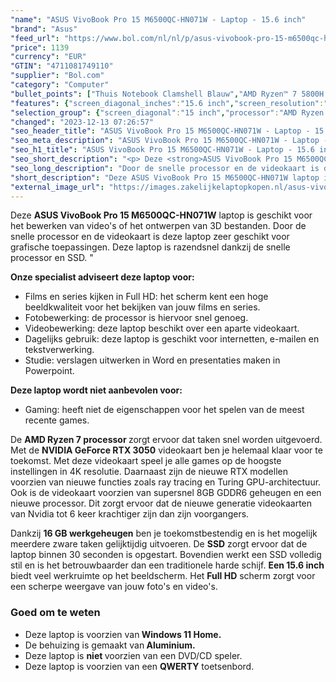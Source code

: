 ```yaml
---
"name": "ASUS VivoBook Pro 15 M6500QC-HN071W - Laptop - 15.6 inch"
"brand": "Asus"
"feed_url": "https://www.bol.com/nl/nl/p/asus-vivobook-pro-15-m6500qc-hn071w/9300000128926590"
"price": 1139
"currency": "EUR"
"GTIN": "4711081749110"
"supplier": "Bol.com"
"category": "Computer"
"bullet_points": ["Thuis Notebook Clamshell Blauw","AMD Ryzen™ 7 5800H 3,2 GHz","39,6 cm (15.6\") Full HD 1920 x 1080 Pixels IPS LED backlight Glans 16:9","16 GB DDR4-SDRAM","512 GB SSD","NVIDIA GeForce RTX 3050 4 GB AMD Radeon Graphics","Wi-Fi 6 (802.11ax) Bluetooth 5.0","Lithium-Ion (Li-Ion) 50 Wh 120 W","Windows 11 Home 64-bit"]
"features": {"screen_diagonal_inches":"15.6 inch","screen_resolution":"1920 x 1080 Pixels","processor_family":"AMD Ryzen™ 7","memory_size":"16 GB","memory_type":"DDR4-SDRAM","total_storage_space":"512 GB","graphics_card":"NVIDIA GeForce RTX 3050","graphics_memory_size":"4 GB","operating_system":"Windows 11 Home","battery_capacity":"50 Wh","width":"359,8 mm","depth":"234,3 mm","weight":"1,75 kg"}
"selection_group": {"screen_diagonal":"15 inch","processor":"AMD Ryzen 7","changed_price_past_3_days":false,"product_family":"VivoBook"}
"changed": "2023-12-13 07:26:57"
"seo_header_title": "ASUS VivoBook Pro 15 M6500QC-HN071W - Laptop - 15.6 inch"
"seo_meta_description": "ASUS VivoBook Pro 15 M6500QC-HN071W - Laptop - 15.6 inch"
"seo_h1_title": "ASUS VivoBook Pro 15 M6500QC-HN071W - Laptop - 15.6 inch"
"seo_short_description": "<p> Deze <strong>ASUS VivoBook Pro 15 M6500QC-HN071W</strong> laptop is geschikt voor het bewerken van video's of het ontwerpen van 3D bestanden."
"seo_long_description": "Door de snelle processor en de videokaart is deze laptop zeer geschikt voor grafische toepassingen. Deze laptop is razendsnel dankzij de snelle processor en SSD. \" </p> <p> <strong>Onze specialist adviseert deze laptop voor:</strong> </p> <ul> <li>Films en series kijken in Full HD: het scherm kent een hoge beeldkwaliteit voor het bekijken van jouw films en series. </li> <li>Fotobewerking: de processor is hiervoor snel genoeg. </li> <li>Videobewerking: deze laptop beschikt over een aparte videokaart. </li> <li>Dagelijks gebruik: deze laptop is geschikt voor internetten, e-mailen en tekstverwerking. </li> <li>Studie: verslagen uitwerken in Word en presentaties maken in Powerpoint. </li> </ul> <p> <strong>Deze laptop wordt niet aanbevolen voor:</strong> </p> <ul> <li>Gaming: heeft niet de eigenschappen voor het spelen van de meest recente games. </li> </ul> <p> De <strong>AMD Ryzen 7 processor </strong>zorgt ervoor dat taken snel worden uitgevoerd. Met de <strong> NVIDIA GeForce RTX 3050</strong> videokaart ben je helemaal klaar voor te toekomst. Met deze videokaart speel je alle games op de hoogste instellingen in 4K resolutie. Daarnaast zijn de nieuwe RTX modellen voorzien van nieuwe functies zoals ray tracing en Turing GPU-architectuur. Ook is de videokaart voorzien van supersnel 8GB GDDR6 geheugen en een nieuwe processor. Dit zorgt ervoor dat de nieuwe generatie videokaarten van Nvidia tot 6 keer krachtiger zijn dan zijn voorgangers. </p> <p> Dankzij <strong>16 GB werkgeheugen</strong> ben je toekomstbestendig en is het mogelijk meerdere zware taken gelijktijdig uitvoeren. De <strong>SSD</strong> zorgt ervoor dat de laptop binnen 30 seconden is opgestart. Bovendien werkt een SSD volledig stil en is het betrouwbaarder dan een traditionele harde schijf. <strong> Een 15. 6 inch</strong> biedt veel werkruimte op het beeldscherm. Het <strong>Full HD</strong> scherm zorgt voor een scherpe weergave van jouw foto's en video's. </p> <h3>Goed om te weten</h3> <ul> <li>Deze laptop is voorzien van<strong> Windows 11 Home. </strong></li> <li>De behuizing is gemaakt van<strong> Aluminium. </strong></li> <li>Deze laptop is <strong>niet </strong>voorzien van een DVD/CD speler. </li> <li>Deze laptop is voorzien van een <strong>QWERTY</strong> toetsenbord. </li> </ul> <p>  </p>"
"short_description": "Deze ASUS VivoBook Pro 15 M6500QC-HN071W laptop is geschikt voor het bewerken van video's of het ontwerpen van 3D bestanden. Door de snelle processor en de videokaart is deze laptop zeer geschikt voor grafische toepassingen. Deze laptop is razendsnel dankzij de snelle processor en SSD. \" Onze specialist adviseert deze laptop voor: Films en series kijken in Full HD: het scherm kent een hoge beeldkwaliteit voor het bekijken van jouw films en series. Fotobewerking: de processor is hiervoor snel genoeg. Videobewerking: deze laptop beschikt over een aparte videokaart. Dagelijks gebruik: deze laptop is geschikt voor internetten, e-mailen en tekstverwerking. Studie: verslagen uitwerken in Word en presentaties maken in Powerpoint. Deze laptop wordt niet aanbevolen voor: Gaming: heeft niet de eigenschappen voor het spelen van de meest recente games. De AMD Ryzen 7 processor zorgt ervoor dat taken snel worden uitgevoerd. Met de NVIDIA GeForce RTX 3050 videokaart ben je helemaal klaar voor te toekomst. Met deze videokaart speel je alle games op de hoogste instellingen in 4K resolutie. Daarnaast zijn de nieuwe RTX modellen voorzien van nieuwe functies zoals ray tracing en Turing GPU-architectuur. Ook is de videokaart voorzien van supersnel 8GB GDDR6 geheugen en een nieuwe processor. Dit zorgt ervoor dat de nieuwe generatie videokaarten van Nvidia tot 6 keer krachtiger zijn dan zijn voorgangers. Dankzij 16 GB werkgeheugen ben je toekomstbestendig en is het mogelijk meerdere zware taken gelijktijdig uitvoeren. De SSD zorgt ervoor dat de laptop binnen 30 seconden is opgestart. Bovendien werkt een SSD volledig stil en is het betrouwbaarder dan een traditionele harde schijf. Een 15.6 inch biedt veel werkruimte op het beeldscherm. Het Full HD scherm zorgt voor een scherpe weergave van jouw foto's en video's. Goed om te weten Deze laptop is voorzien van Windows 11 Home. De behuizing is gemaakt van Aluminium. Deze laptop is niet voorzien van een DVD/CD speler. Deze laptop is voorzien van een QWERTY toetsenbord."
"external_image_url": "https://images.zakelijkelaptopkopen.nl/asus-vivobook-pro-15-m6500qc-hn071w.webp"
---
```


<p> Deze <strong>ASUS VivoBook Pro 15 M6500QC-HN071W</strong> laptop is geschikt voor het bewerken van video's of het ontwerpen van 3D bestanden. Door de snelle processor en de videokaart is deze laptop zeer geschikt voor grafische toepassingen. Deze laptop is razendsnel dankzij de snelle processor en SSD. " </p> <p> <strong>Onze specialist adviseert deze laptop voor:</strong> </p> <ul> <li>Films en series kijken in Full HD: het scherm kent een hoge beeldkwaliteit voor het bekijken van jouw films en series.</li> <li>Fotobewerking: de processor is hiervoor snel genoeg.</li> <li>Videobewerking: deze laptop beschikt over een aparte videokaart.</li> <li>Dagelijks gebruik: deze laptop is geschikt voor internetten, e-mailen en tekstverwerking.</li> <li>Studie: verslagen uitwerken in Word en presentaties maken in Powerpoint.</li> </ul> <p> <strong>Deze laptop wordt niet aanbevolen voor:</strong> </p> <ul> <li>Gaming: heeft niet de eigenschappen voor het spelen van de meest recente games.</li> </ul> <p> De <strong>AMD Ryzen 7 processor </strong>zorgt ervoor dat taken snel worden uitgevoerd. Met de <strong> NVIDIA GeForce RTX 3050</strong> videokaart ben je helemaal klaar voor te toekomst. Met deze videokaart speel je alle games op de hoogste instellingen in 4K resolutie. Daarnaast zijn de nieuwe RTX modellen voorzien van nieuwe functies zoals ray tracing en Turing GPU-architectuur. Ook is de videokaart voorzien van supersnel 8GB GDDR6 geheugen en een nieuwe processor. Dit zorgt ervoor dat de nieuwe generatie videokaarten van Nvidia tot 6 keer krachtiger zijn dan zijn voorgangers. </p> <p> Dankzij <strong>16 GB werkgeheugen</strong> ben je toekomstbestendig en is het mogelijk meerdere zware taken gelijktijdig uitvoeren. De <strong>SSD</strong> zorgt ervoor dat de laptop binnen 30 seconden is opgestart. Bovendien werkt een SSD volledig stil en is het betrouwbaarder dan een traditionele harde schijf. <strong> Een 15.6 inch</strong> biedt veel werkruimte op het beeldscherm. Het <strong>Full HD</strong> scherm zorgt voor een scherpe weergave van jouw foto's en video's. </p> <h3>Goed om te weten</h3> <ul> <li>Deze laptop is voorzien van<strong> Windows 11 Home.</strong></li> <li>De behuizing is gemaakt van<strong> Aluminium.</strong></li> <li>Deze laptop is <strong>niet </strong>voorzien van een DVD/CD speler.</li> <li>Deze laptop is voorzien van een <strong>QWERTY</strong> toetsenbord.</li> </ul> <p>   </p>
